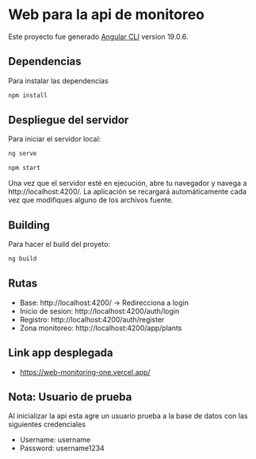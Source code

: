 # Web para la api de monitoreo
Este proyecto fue generado [Angular CLI](https://github.com/angular/angular-cli) version 19.0.6.

## Dependencias
Para instalar las dependencias
```bash
npm install
```

## Despliegue del servidor
Para iniciar el servidor local:
```bash
ng serve
```
```bash
npm start
```
Una vez que el servidor esté en ejecución, abre tu navegador y navega a http://localhost:4200/. La aplicación se recargará automáticamente cada vez que modifiques alguno de los archivos fuente.

## Building
Para hacer el build del proyeto:
```bash
ng build
```

## Rutas
- Base: http://localhost:4200/ -> Redirecciona a login
- Inicio de sesion: http://localhost:4200/auth/login 
- Registro: http://localhost:4200/auth/register 
- Zona monitoreo: http://localhost:4200/app/plants

## Link app desplegada
- https://web-monitoring-one.vercel.app/

## Nota: Usuario de prueba
Al inicializar la api esta agre un usuario prueba a la base de datos con las siguientes credenciales
- Username: username
- Password: username1234
